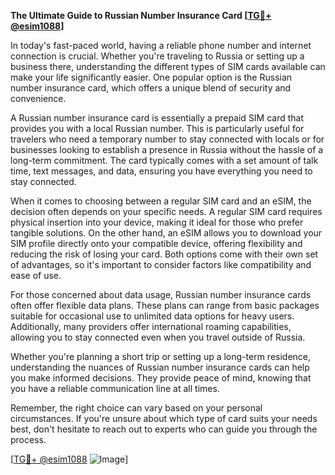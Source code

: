 **The Ultimate Guide to Russian Number Insurance Card [[TG💪+ @esim1088](https://t.me/s/esim1088)]**

In today's fast-paced world, having a reliable phone number and internet connection is crucial. Whether you're traveling to Russia or setting up a business there, understanding the different types of SIM cards available can make your life significantly easier. One popular option is the Russian number insurance card, which offers a unique blend of security and convenience.

A Russian number insurance card is essentially a prepaid SIM card that provides you with a local Russian number. This is particularly useful for travelers who need a temporary number to stay connected with locals or for businesses looking to establish a presence in Russia without the hassle of a long-term commitment. The card typically comes with a set amount of talk time, text messages, and data, ensuring you have everything you need to stay connected.

When it comes to choosing between a regular SIM card and an eSIM, the decision often depends on your specific needs. A regular SIM card requires physical insertion into your device, making it ideal for those who prefer tangible solutions. On the other hand, an eSIM allows you to download your SIM profile directly onto your compatible device, offering flexibility and reducing the risk of losing your card. Both options come with their own set of advantages, so it's important to consider factors like compatibility and ease of use.

For those concerned about data usage, Russian number insurance cards often offer flexible data plans. These plans can range from basic packages suitable for occasional use to unlimited data options for heavy users. Additionally, many providers offer international roaming capabilities, allowing you to stay connected even when you travel outside of Russia.

Whether you're planning a short trip or setting up a long-term residence, understanding the nuances of Russian number insurance cards can help you make informed decisions. They provide peace of mind, knowing that you have a reliable communication line at all times. 

Remember, the right choice can vary based on your personal circumstances. If you're unsure about which type of card suits your needs best, don't hesitate to reach out to experts who can guide you through the process.

[[TG💪+ @esim1088](https://t.me/s/esim1088) ![Image](https://i.postimg.cc/Y0z9fWf4/image.png)]